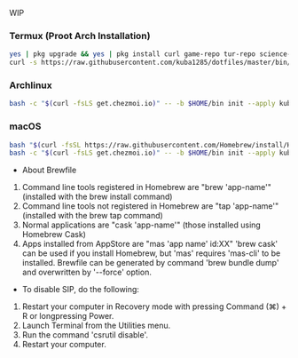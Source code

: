 WIP

### Termux (Proot Arch Installation)
```sh
yes | pkg upgrade && yes | pkg install curl game-repo tur-repo science-repo root-repo x11-repo
curl -s https://raw.githubusercontent.com/kuba1285/dotfiles/master/bin/termux-init.sh | bash
```
### Archlinux
```sh
bash -c "$(curl -fsLS get.chezmoi.io)" -- -b $HOME/bin init --apply kuba1285
```
### macOS
```sh
bash "$(curl -fsSL https://raw.githubusercontent.com/Homebrew/install/HEAD/install.sh)"
bash -c "$(curl -fsLS get.chezmoi.io)" -- -b $HOME/bin init --apply kuba1285
```

* About Brewfile
 1. Command line tools registered in Homebrew are "brew 'app-name'" (installed with the brew install command)
 2. Command line tools not registered in Homebrew are "tap 'app-name'" (installed with the brew tap command)
 3. Normal applications are "cask 'app-name'" (those installed using Homebrew Cask)
 4. Apps installed from AppStore are "mas 'app name' id:XX"
 'brew cask' can be used if you install Homebrew, but 'mas' requires 'mas-cli' to be installed.
 Brewfile can be generated by command 'brew bundle dump' and overwritten by '--force' option.

* To disable SIP, do the following:
 1. Restart your computer in Recovery mode with pressing Command (⌘) + R or longpressing Power.
 2. Launch Terminal from the Utilities menu.
 3. Run the command 'csrutil disable'.
 4. Restart your computer.
